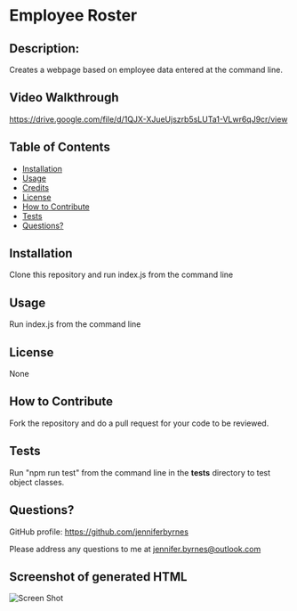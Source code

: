 
# Employee Roster


## Description:

Creates a webpage based on employee data entered at the command line.

## Video Walkthrough

https://drive.google.com/file/d/1QJX-XJueUjszrb5sLUTa1-VLwr6qJ9cr/view

## Table of Contents

- [Installation](#installation)
- [Usage](#usage)
- [Credits](#credits)
- [License](#license)
- [How to Contribute](#How-to-Contribute)
- [Tests](#Tests)
- [Questions?](#Questions)

## Installation

Clone this repository and run index.js from the command line

## Usage

Run index.js from the command line

## License

None

## How to Contribute

Fork the repository and do a pull request for your code to be reviewed.

## Tests

Run "npm run test" from the command line in the __tests__ directory to test object classes.

## Questions?

GitHub profile: https://github.com/jenniferbyrnes

Please address any questions to me at jennifer.byrnes@outlook.com

## Screenshot of generated HTML

![Screen Shot](https://user-images.githubusercontent.com/105435313/182707415-0e4e9981-e6d0-470d-b1e4-c44ab98f4bdb.png)

  
  
